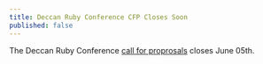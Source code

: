 ```yaml
---
title: Deccan Ruby Conference CFP Closes Soon
published: false
---
```


The Deccan Ruby Conference [call for proprosals][cfp] closes June 05th.

[cfp]: LINK
